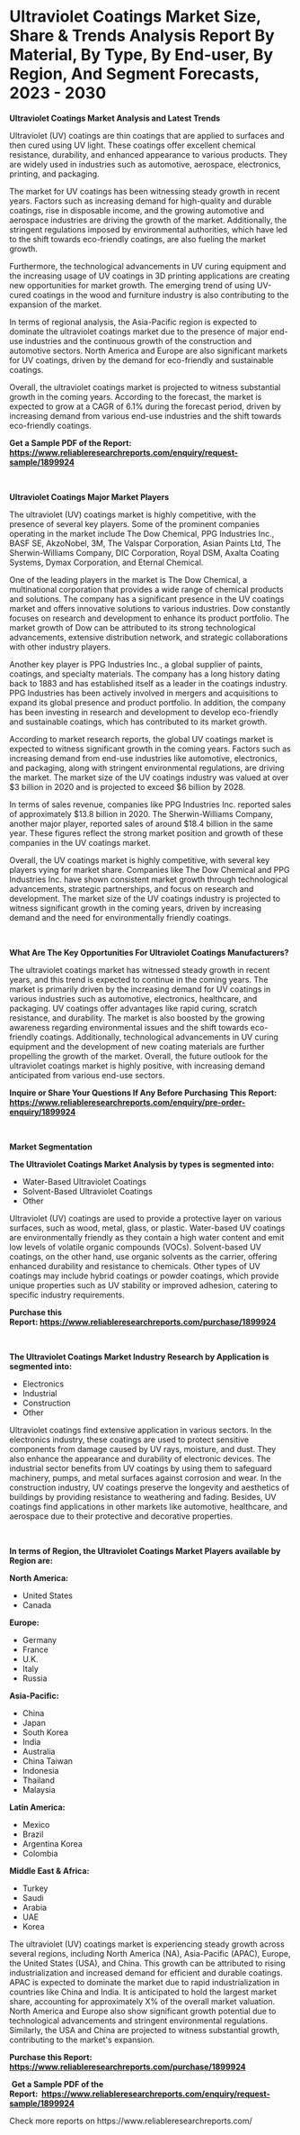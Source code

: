 <p><h1>Ultraviolet Coatings Market Size, Share & Trends Analysis Report By Material, By Type, By End-user, By Region, And Segment Forecasts, 2023 - 2030</h1></p><p><strong>Ultraviolet Coatings Market Analysis and Latest Trends</strong></p>
<p><p>Ultraviolet (UV) coatings are thin coatings that are applied to surfaces and then cured using UV light. These coatings offer excellent chemical resistance, durability, and enhanced appearance to various products. They are widely used in industries such as automotive, aerospace, electronics, printing, and packaging.</p><p>The market for UV coatings has been witnessing steady growth in recent years. Factors such as increasing demand for high-quality and durable coatings, rise in disposable income, and the growing automotive and aerospace industries are driving the growth of the market. Additionally, the stringent regulations imposed by environmental authorities, which have led to the shift towards eco-friendly coatings, are also fueling the market growth.</p><p>Furthermore, the technological advancements in UV curing equipment and the increasing usage of UV coatings in 3D printing applications are creating new opportunities for market growth. The emerging trend of using UV-cured coatings in the wood and furniture industry is also contributing to the expansion of the market.</p><p>In terms of regional analysis, the Asia-Pacific region is expected to dominate the ultraviolet coatings market due to the presence of major end-use industries and the continuous growth of the construction and automotive sectors. North America and Europe are also significant markets for UV coatings, driven by the demand for eco-friendly and sustainable coatings.</p><p>Overall, the ultraviolet coatings market is projected to witness substantial growth in the coming years. According to the forecast, the market is expected to grow at a CAGR of 6.1% during the forecast period, driven by increasing demand from various end-use industries and the shift towards eco-friendly coatings.</p></p>
<p><strong>Get a Sample PDF of the Report:&nbsp; <a href="https://www.reliableresearchreports.com/enquiry/request-sample/1899924">https://www.reliableresearchreports.com/enquiry/request-sample/1899924</a></strong></p>
<p>&nbsp;</p>
<p><strong>Ultraviolet Coatings Major Market Players</strong></p>
<p><p>The ultraviolet (UV) coatings market is highly competitive, with the presence of several key players. Some of the prominent companies operating in the market include The Dow Chemical, PPG Industries Inc., BASF SE, AkzoNobel, 3M, The Valspar Corporation, Asian Paints Ltd, The Sherwin-Williams Company, DIC Corporation, Royal DSM, Axalta Coating Systems, Dymax Corporation, and Eternal Chemical. </p><p>One of the leading players in the market is The Dow Chemical, a multinational corporation that provides a wide range of chemical products and solutions. The company has a significant presence in the UV coatings market and offers innovative solutions to various industries. Dow constantly focuses on research and development to enhance its product portfolio. The market growth of Dow can be attributed to its strong technological advancements, extensive distribution network, and strategic collaborations with other industry players.</p><p>Another key player is PPG Industries Inc., a global supplier of paints, coatings, and specialty materials. The company has a long history dating back to 1883 and has established itself as a leader in the coatings industry. PPG Industries has been actively involved in mergers and acquisitions to expand its global presence and product portfolio. In addition, the company has been investing in research and development to develop eco-friendly and sustainable coatings, which has contributed to its market growth.</p><p>According to market research reports, the global UV coatings market is expected to witness significant growth in the coming years. Factors such as increasing demand from end-use industries like automotive, electronics, and packaging, along with stringent environmental regulations, are driving the market. The market size of the UV coatings industry was valued at over $3 billion in 2020 and is projected to exceed $6 billion by 2028.</p><p>In terms of sales revenue, companies like PPG Industries Inc. reported sales of approximately $13.8 billion in 2020. The Sherwin-Williams Company, another major player, reported sales of around $18.4 billion in the same year. These figures reflect the strong market position and growth of these companies in the UV coatings market.</p><p>Overall, the UV coatings market is highly competitive, with several key players vying for market share. Companies like The Dow Chemical and PPG Industries Inc. have shown consistent market growth through technological advancements, strategic partnerships, and focus on research and development. The market size of the UV coatings industry is projected to witness significant growth in the coming years, driven by increasing demand and the need for environmentally friendly coatings.</p></p>
<p>&nbsp;</p>
<p><strong>What Are The Key Opportunities For Ultraviolet Coatings Manufacturers?</strong></p>
<p><p>The ultraviolet coatings market has witnessed steady growth in recent years, and this trend is expected to continue in the coming years. The market is primarily driven by the increasing demand for UV coatings in various industries such as automotive, electronics, healthcare, and packaging. UV coatings offer advantages like rapid curing, scratch resistance, and durability. The market is also boosted by the growing awareness regarding environmental issues and the shift towards eco-friendly coatings. Additionally, technological advancements in UV curing equipment and the development of new coating materials are further propelling the growth of the market. Overall, the future outlook for the ultraviolet coatings market is highly positive, with increasing demand anticipated from various end-use sectors.</p></p>
<p><strong>Inquire or Share Your Questions If Any Before Purchasing This Report: <a href="https://www.reliableresearchreports.com/enquiry/pre-order-enquiry/1899924">https://www.reliableresearchreports.com/enquiry/pre-order-enquiry/1899924</a></strong></p>
<p>&nbsp;</p>
<p><strong>Market Segmentation</strong></p>
<p><strong>The Ultraviolet Coatings Market Analysis by types is segmented into:</strong></p>
<p><ul><li>Water-Based Ultraviolet Coatings</li><li>Solvent-Based Ultraviolet Coatings</li><li>Other</li></ul></p>
<p><p>Ultraviolet (UV) coatings are used to provide a protective layer on various surfaces, such as wood, metal, glass, or plastic. Water-based UV coatings are environmentally friendly as they contain a high water content and emit low levels of volatile organic compounds (VOCs). Solvent-based UV coatings, on the other hand, use organic solvents as the carrier, offering enhanced durability and resistance to chemicals. Other types of UV coatings may include hybrid coatings or powder coatings, which provide unique properties such as UV stability or improved adhesion, catering to specific industry requirements.</p></p>
<p><strong>Purchase this Report:&nbsp;<a href="https://www.reliableresearchreports.com/purchase/1899924">https://www.reliableresearchreports.com/purchase/1899924</a></strong></p>
<p>&nbsp;</p>
<p><strong>The Ultraviolet Coatings Market Industry Research by Application is segmented into:</strong></p>
<p><ul><li>Electronics</li><li>Industrial</li><li>Construction</li><li>Other</li></ul></p>
<p><p>Ultraviolet coatings find extensive application in various sectors. In the electronics industry, these coatings are used to protect sensitive components from damage caused by UV rays, moisture, and dust. They also enhance the appearance and durability of electronic devices. The industrial sector benefits from UV coatings by using them to safeguard machinery, pumps, and metal surfaces against corrosion and wear. In the construction industry, UV coatings preserve the longevity and aesthetics of buildings by providing resistance to weathering and fading. Besides, UV coatings find applications in other markets like automotive, healthcare, and aerospace due to their protective and decorative properties.</p></p>
<p>&nbsp;</p>
<p><strong>In terms of Region, the Ultraviolet Coatings Market Players available by Region are:</strong></p>
<p>
    <p> <strong> North America: </strong>
        <ul>
            <li>United States</li>
            <li>Canada</li>
        </ul>
        </p> 
    <p> <strong> Europe: </strong>
        <ul>
            <li>Germany</li>
            <li>France</li>
            <li>U.K.</li>
            <li>Italy</li>
            <li>Russia</li>
        </ul>
        </p> 
    <p> <strong> Asia-Pacific: </strong>
        <ul>
            <li>China</li>
            <li>Japan</li>
            <li>South Korea</li>
            <li>India</li>
            <li>Australia</li>
            <li>China Taiwan</li>
            <li>Indonesia</li>
            <li>Thailand</li>
            <li>Malaysia</li>
        </ul>
        </p> 
    <p> <strong> Latin America: </strong>
        <ul>
            <li>Mexico</li>
            <li>Brazil</li>
            <li>Argentina Korea</li>
            <li>Colombia</li>
        </ul>
        </p> 
    <p> <strong> Middle East & Africa: </strong>
        <ul>
            <li>Turkey</li>
            <li>Saudi</li>
            <li>Arabia</li>
            <li>UAE</li>
            <li>Korea</li>
        </ul>
    </p>
    </p>
<p><p>The ultraviolet (UV) coatings market is experiencing steady growth across several regions, including North America (NA), Asia-Pacific (APAC), Europe, the United States (USA), and China. This growth can be attributed to rising industrialization and increased demand for efficient and durable coatings. APAC is expected to dominate the market due to rapid industrialization in countries like China and India. It is anticipated to hold the largest market share, accounting for approximately X% of the overall market valuation. North America and Europe also show significant growth potential due to technological advancements and stringent environmental regulations. Similarly, the USA and China are projected to witness substantial growth, contributing to the market's expansion.</p></p>
<p><strong>Purchase this Report: <a href="https://www.reliableresearchreports.com/purchase/1899924">https://www.reliableresearchreports.com/purchase/1899924</a></strong></p>
<p>&nbsp;<strong>Get a Sample PDF of the Report:&nbsp;&nbsp;<a href="https://www.reliableresearchreports.com/enquiry/request-sample/1899924">https://www.reliableresearchreports.com/enquiry/request-sample/1899924</a></strong></p>
<p><strong></strong></p>
<p>Check more reports on https://www.reliableresearchreports.com/</p>